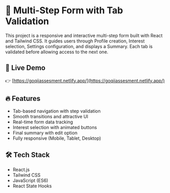 # 🚀 Multi-Step Form with Tab Validation

This project is a responsive and interactive multi-step form built with React and Tailwind CSS. It guides users through Profile creation, Interest selection, Settings configuration, and displays a Summary. Each tab is validated before allowing access to the next one.

## 🔗 Live Demo

👉 [https://goqiiassesment.netlify.app/](https://goqiiassesment.netlify.app/)

## 🔥 Features

- Tab-based navigation with step validation
- Smooth transitions and attractive UI
- Real-time form data tracking
- Interest selection with animated buttons
- Final summary with edit option
- Fully responsive (Mobile, Tablet, Desktop)

## 🛠️ Tech Stack

- React.js
- Tailwind CSS
- JavaScript (ES6)
- React State Hooks


